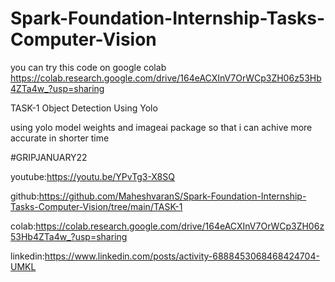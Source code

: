 # Spark-Foundation-Internship-Tasks-Computer-Vision
you can try this code on google colab https://colab.research.google.com/drive/164eACXInV7OrWCp3ZH06z53Hb4ZTa4w_?usp=sharing

TASK-1
Object Detection Using Yolo

using yolo model weights and imageai package so that i can achive more accurate in shorter time


#GRIPJANUARY22

youtube:https://youtu.be/YPvTg3-X8SQ

github:https://github.com/MaheshvaranS/Spark-Foundation-Internship-Tasks-Computer-Vision/tree/main/TASK-1

colab:https://colab.research.google.com/drive/164eACXInV7OrWCp3ZH06z53Hb4ZTa4w_?usp=sharing

linkedin:https://www.linkedin.com/posts/activity-6888453068468424704-UMKL

